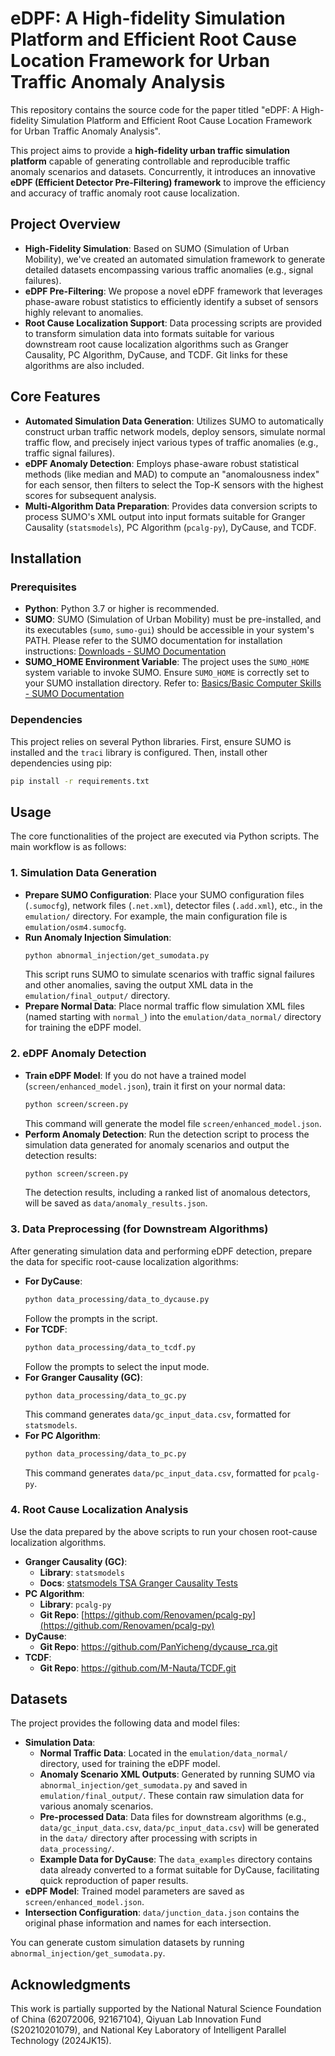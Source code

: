 # eDPF: A High-fidelity Simulation Platform and Efficient Root Cause Location Framework for Urban Traffic Anomaly Analysis

This repository contains the source code for the paper titled "eDPF: A High-fidelity Simulation Platform and Efficient Root Cause Location Framework for Urban Traffic Anomaly Analysis".

This project aims to provide a **high-fidelity urban traffic simulation platform** capable of generating controllable and reproducible traffic anomaly scenarios and datasets. Concurrently, it introduces an innovative **eDPF (Efficient Detector Pre-Filtering) framework** to improve the efficiency and accuracy of traffic anomaly root cause localization.

## Project Overview

*   **High-Fidelity Simulation**: Based on SUMO (Simulation of Urban Mobility), we've created an automated simulation framework to generate detailed datasets encompassing various traffic anomalies (e.g., signal failures).
*   **eDPF Pre-Filtering**: We propose a novel eDPF framework that leverages phase-aware robust statistics to efficiently identify a subset of sensors highly relevant to anomalies.
*   **Root Cause Localization Support**: Data processing scripts are provided to transform simulation data into formats suitable for various downstream root cause localization algorithms such as Granger Causality, PC Algorithm, DyCause, and TCDF. Git links for these algorithms are also included.

## Core Features

*   **Automated Simulation Data Generation**: Utilizes SUMO to automatically construct urban traffic network models, deploy sensors, simulate normal traffic flow, and precisely inject various types of traffic anomalies (e.g., traffic signal failures).
*   **eDPF Anomaly Detection**: Employs phase-aware robust statistical methods (like median and MAD) to compute an "anomalousness index" for each sensor, then filters to select the Top-K sensors with the highest scores for subsequent analysis.
*   **Multi-Algorithm Data Preparation**: Provides data conversion scripts to process SUMO's XML output into input formats suitable for Granger Causality (`statsmodels`), PC Algorithm (`pcalg-py`), DyCause, and TCDF.

## Installation

### Prerequisites

*   **Python**: Python 3.7 or higher is recommended.
*   **SUMO**: SUMO (Simulation of Urban Mobility) must be pre-installed, and its executables (`sumo`, `sumo-gui`) should be accessible in your system's PATH. Please refer to the SUMO documentation for installation instructions:
    [Downloads - SUMO Documentation](https://sumo.dlr.de/docs/Downloads.php)
*   **SUMO_HOME Environment Variable**: The project uses the `SUMO_HOME` system variable to invoke SUMO. Ensure `SUMO_HOME` is correctly set to your SUMO installation directory. Refer to:
    [Basics/Basic Computer Skills - SUMO Documentation](https://sumo.dlr.de/docs/Basics/Basic_Computer_Skills.html#sumo_home)

### Dependencies

This project relies on several Python libraries. First, ensure SUMO is installed and the `traci` library is configured. Then, install other dependencies using pip:

```bash
pip install -r requirements.txt
```

## Usage

The core functionalities of the project are executed via Python scripts. The main workflow is as follows:

### 1. Simulation Data Generation

*   **Prepare SUMO Configuration**: Place your SUMO configuration files (`.sumocfg`), network files (`.net.xml`), detector files (`.add.xml`), etc., in the `emulation/` directory. For example, the main configuration file is `emulation/osm4.sumocfg`.
*   **Run Anomaly Injection Simulation**:
    ```bash
    python abnormal_injection/get_sumodata.py
    ```
    This script runs SUMO to simulate scenarios with traffic signal failures and other anomalies, saving the output XML data in the `emulation/final_output/` directory.
*   **Prepare Normal Data**: Place normal traffic flow simulation XML files (named starting with `normal_`) into the `emulation/data_normal/` directory for training the eDPF model.

### 2. eDPF Anomaly Detection

*   **Train eDPF Model**: If you do not have a trained model (`screen/enhanced_model.json`), train it first on your normal data:
    ```bash
    python screen/screen.py
    ```
    This command will generate the model file `screen/enhanced_model.json`.
*   **Perform Anomaly Detection**: Run the detection script to process the simulation data generated for anomaly scenarios and output the detection results:
    ```bash
    python screen/screen.py 
    ```
    The detection results, including a ranked list of anomalous detectors, will be saved as `data/anomaly_results.json`.

### 3. Data Preprocessing (for Downstream Algorithms)

After generating simulation data and performing eDPF detection, prepare the data for specific root-cause localization algorithms:

*   **For DyCause**:
    ```bash
    python data_processing/data_to_dycause.py
    ```
    Follow the prompts in the script.
*   **For TCDF**:
    ```bash
    python data_processing/data_to_tcdf.py
    ```
    Follow the prompts to select the input mode.
*   **For Granger Causality (GC)**:
    ```bash
    python data_processing/data_to_gc.py
    ```
    This command generates `data/gc_input_data.csv`, formatted for `statsmodels`.
*   **For PC Algorithm**:
    ```bash
    python data_processing/data_to_pc.py
    ```
    This command generates `data/pc_input_data.csv`, formatted for `pcalg-py`.

### 4. Root Cause Localization Analysis

Use the data prepared by the above scripts to run your chosen root-cause localization algorithms.

*   **Granger Causality (GC)**:
    *   **Library**: `statsmodels`
    *   **Docs**: [statsmodels TSA Granger Causality Tests](https://www.statsmodels.org/stable/generated/statsmodels.tsa.stattools.grangercausalitytests.html)
*   **PC Algorithm**:
    *   **Library**: `pcalg-py`
    *   **Git Repo**: [https://github.com/Renovamen/pcalg-py](https://github.com/Renovamen/pcalg-py)
*   **DyCause**:
    *   **Git Repo**: https://github.com/PanYicheng/dycause_rca.git
*   **TCDF**:
    *   **Git Repo**: https://github.com/M-Nauta/TCDF.git

## Datasets

The project provides the following data and model files:

*   **Simulation Data**:
    *   **Normal Traffic Data**: Located in the `emulation/data_normal/` directory, used for training the eDPF model.
    *   **Anomaly Scenario XML Outputs**: Generated by running SUMO via `abnormal_injection/get_sumodata.py` and saved in `emulation/final_output/`. These contain raw simulation data for various anomaly scenarios.
    *   **Pre-processed Data**: Data files for downstream algorithms (e.g., `data/gc_input_data.csv`, `data/pc_input_data.csv`) will be generated in the `data/` directory after processing with scripts in `data_processing/`.
    *   **Example Data for DyCause**: The `data_examples` directory contains data already converted to a format suitable for DyCause, facilitating quick reproduction of paper results.
*   **eDPF Model**: Trained model parameters are saved as `screen/enhanced_model.json`.
*   **Intersection Configuration**: `data/junction_data.json` contains the original phase information and names for each intersection.

You can generate custom simulation datasets by running `abnormal_injection/get_sumodata.py`.

## Acknowledgments

This work is partially supported by the National Natural Science Foundation of China (62072006, 92167104), Qiyuan Lab Innovation Fund (S20210201079), and National Key Laboratory of Intelligent Parallel Technology (2024JK15).